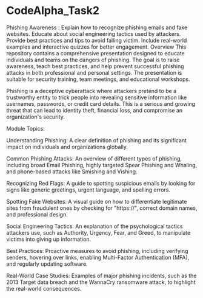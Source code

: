 # CodeAlpha_Task2
Phishing Awareness : Explain how to recognize phishing emails and fake websites.  Educate about social engineering tactics used by attackers.  Provide best practices and tips to avoid falling victim. Include real-world examples and interactive quizzes for better engagement.
Overview
This repository contains a comprehensive presentation designed to educate individuals and teams on the dangers of phishing. The goal is to raise awareness, teach best practices, and help prevent successful phishing attacks in both professional and personal settings. The presentation is suitable for security training, team meetings, and educational workshops.

Phishing is a deceptive cyberattack where attackers pretend to be a trustworthy entity to trick people into revealing sensitive information like usernames, passwords, or credit card details. This is a serious and growing threat that can lead to identity theft, financial loss, and compromise an organization's security.

Module Topics:

Understanding Phishing: A clear definition of phishing and its significant impact on individuals and organizations globally.

Common Phishing Attacks: An overview of different types of phishing, including broad Email Phishing, highly targeted Spear Phishing and Whaling, and phone-based attacks like Smishing and Vishing.

Recognizing Red Flags: A guide to spotting suspicious emails by looking for signs like generic greetings, urgent language, and spelling errors.

Spotting Fake Websites: A visual guide on how to differentiate legitimate sites from fraudulent ones by checking for "https://", correct domain names, and professional design.

Social Engineering Tactics: An explanation of the psychological tactics attackers use, such as Authority, Urgency, Fear, and Greed, to manipulate victims into giving up information.

Best Practices: Proactive measures to avoid phishing, including verifying senders, hovering over links, enabling Multi-Factor Authentication (MFA), and regularly updating software.

Real-World Case Studies: Examples of major phishing incidents, such as the 2013 Target data breach and the WannaCry ransomware attack, to highlight the real-world consequences.
